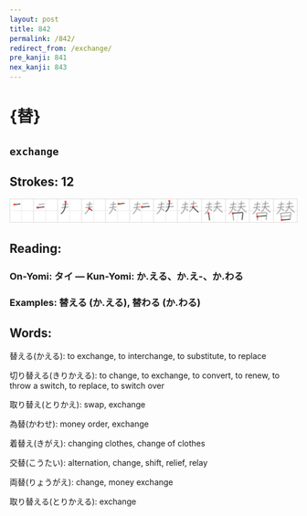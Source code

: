```yaml
---
layout: post
title: 842
permalink: /842/
redirect_from: /exchange/
pre_kanji: 841
nex_kanji: 843
---
```


# {替}

## `exchange`

## Strokes: 12

<div class="stroke"><img src="../images/E69BBF.png" /></div>

## Reading:

### On-Yomi: タイ &mdash; Kun-Yomi: か.える、か.え-、か.わる

### Examples: 替える (か.える), 替わる (か.わる)

## Words:

替える(かえる): to exchange, to interchange, to substitute, to replace

切り替える(きりかえる): to change, to exchange, to convert, to renew, to throw a switch, to replace, to switch over

取り替え(とりかえ): swap, exchange

為替(かわせ): money order, exchange

着替え(きがえ): changing clothes, change of clothes

交替(こうたい): alternation, change, shift, relief, relay

両替(りょうがえ): change, money exchange

取り替える(とりかえる): exchange
